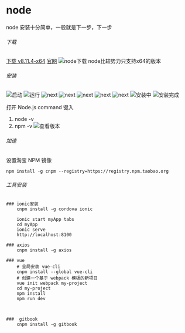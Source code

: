 # node

node 安装十分简单，一般就是下一步，下一步
###### 下载
[下载 v8.11.4-x64](https://nodejs.org/dist/v8.11.4/node-v8.11.4-x64.msi)
[官网](https://nodejs.org/zh-cn/)
![node下载](https://upload-images.jianshu.io/upload_images/2787821-3deb9b26423ccb64.png?imageMogr2/auto-orient/strip%7CimageView2/2/w/1240)
node比较势力只支持x64的版本
###### 安装
![启动](https://upload-images.jianshu.io/upload_images/2787821-fb7382724ab28818.png?imageMogr2/auto-orient/strip%7CimageView2/2/w/1240)
![运行](https://upload-images.jianshu.io/upload_images/2787821-65ab8b385d805afa.png?imageMogr2/auto-orient/strip%7CimageView2/2/w/1240)
![next](https://upload-images.jianshu.io/upload_images/2787821-f25f1fbcb791325a.png?imageMogr2/auto-orient/strip%7CimageView2/2/w/1240)
![next](https://upload-images.jianshu.io/upload_images/2787821-7bb294899ed128a8.png?imageMogr2/auto-orient/strip%7CimageView2/2/w/1240)
![next](https://upload-images.jianshu.io/upload_images/2787821-ed856060e21c3baa.png?imageMogr2/auto-orient/strip%7CimageView2/2/w/1240)
![next](https://upload-images.jianshu.io/upload_images/2787821-a89dcac32e7ce639.png?imageMogr2/auto-orient/strip%7CimageView2/2/w/1240)
![next](https://upload-images.jianshu.io/upload_images/2787821-ba0037dfdebdcbdc.png?imageMogr2/auto-orient/strip%7CimageView2/2/w/1240)
![安装中](https://upload-images.jianshu.io/upload_images/2787821-ae60fd39a00dc82a.png?imageMogr2/auto-orient/strip%7CimageView2/2/w/1240)
![安装完成](https://upload-images.jianshu.io/upload_images/2787821-dcceb6274184d6cb.png?imageMogr2/auto-orient/strip%7CimageView2/2/w/1240)

打开 Node.js command 键入 
  1. node -v
  2. npm -v
![查看版本](https://upload-images.jianshu.io/upload_images/2787821-fba50b20f89d3137.png?imageMogr2/auto-orient/strip%7CimageView2/2/w/1240)


###### 加速 
设置淘宝 NPM 镜像

    npm install -g cnpm --registry=https://registry.npm.taobao.org


###### 工具安装
    ### ionic安装
        cnpm install -g cordova ionic

        ionic start myApp tabs
        cd myApp
        ionic serve
        http://localhost:8100

    ### axios    
        cnpm install -g axios

    ### vue
        # 全局安装 vue-cli
        cnpm install --global vue-cli
        # 创建一个基于 webpack 模板的新项目
        vue init webpack my-project
        cd my-project
        npm install
        npm run dev


    
    ###  gitbook
        cnpm install -g gitbook